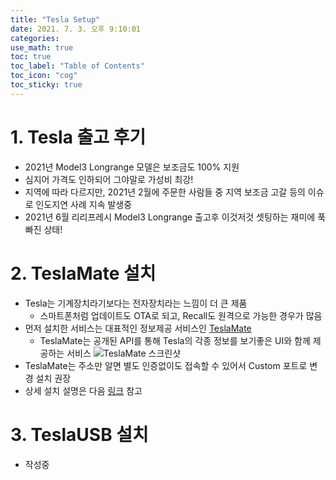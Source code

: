 ```yaml
---
title: "Tesla Setup"
date: 2021. 7. 3. 오후 9:10:01
categories:
use_math: true
toc: true
toc_label: "Table of Contents"
toc_icon: "cog"
toc_sticky: true
---
```


[comment]: <> (포스트 화면 넓게 설정하고 싶을 때 추가, classes: wide)

# 1. Tesla 출고 후기
  * 2021년 Model3 Longrange 모델은 보조금도 100% 지원
  * 심지어 가격도 인하되어 그야말로 가성비 최강!
  * 지역에 따라 다르지만, 2021년 2월에 주문한 사람들 중 지역 보조금 고갈 등의 이슈로 인도지연 사례 지속 발생중
  * 2021년 6월 리리프레시 Model3 Longrange 출고후 이것저것 셋팅하는 재미에 푹 빠진 상태!

# 2. TeslaMate 설치
  * Tesla는 기계장치라기보다는 전자장치라는 느낌이 더 큰 제품
    * 스마트폰처럼 업데이트도 OTA로 되고, Recall도 원격으로 가능한 경우가 많음
  * 먼저 설치한 서비스는 대표적인 정보제공 서비스인 [TeslaMate](https://docs.teslamate.org/docs/installation/docker)
    * TeslaMate는 공개된 API를 통해 Tesla의 각종 정보를 보기좋은 UI와 함께 제공하는 서비스
  ![TeslaMate 스크린샷](https://docs.teslamate.org/screenshots/drive.png "Drive")
  * TeslaMate는 주소만 알면 별도 인증없이도 접속할 수 있어서 Custom 포트로 변경 설치 권장
  * 상세 설치 설명은 다음 [링크](https://www.evpost.co.kr/wp/%ED%85%8C%EC%8A%AC%EB%9D%BC%EC%9D%98-%EB%AA%A8%EB%93%A0-%EB%8D%B0%EC%9D%B4%ED%84%B0%EB%A5%BC-%EC%A1%B0%ED%9A%8C%ED%95%98%EB%8A%94-teslamate-%EC%84%A4%EC%B9%98-%EB%B0%A9%EB%B2%95/) 참고

# 3. TeslaUSB 설치
  * 작성중

